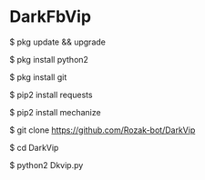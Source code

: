 # DarkFbVip

$ pkg update && upgrade

$ pkg install python2

$ pkg install git

$ pip2 install requests

$ pip2 install mechanize

$ git clone https://github.com/Rozak-bot/DarkVip

$ cd DarkVip

$ python2 Dkvip.py
